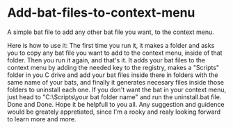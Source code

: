 # Add-bat-files-to-context-menu
A simple bat file to add any other bat file you want, to the context menu.

Here is how to use it:
The first time you run it, it makes a folder and asks you to copy any bat file you want to add to the context menu, inside of that folder.
Then you run it again, and that's it. It adds your bat files to the context menu by adding the needed key to the registry,
makes a "Scripts" folder in you C drive and add your bat files inside there in folders with the same name of your bats,
and finally it generates necesary files inside those folders to uninstall each one.
If you don't want the bat in your context menu, just head to "C:\Scripts\your bat folder name" and run the uninstall.bat file.
Done and Done.
Hope it be helpfull to you all.
Any suggestion and guidence would be greately appretiated, since I'm a rooky and realy looking forward to learn more and more. 
